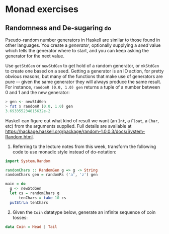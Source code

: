 # Monad exercises

## Randomness and De-sugaring `do`

Pseudo-random number generators in Haskell are similar to those found
in other languages. You create a *generator*, optionally
supplying a *seed* value which tells the generator where to
start, and you can keep asking the generator for the next value.

Use `getStdGen` or `newStdGen` to get hold of a random generator, or
`mkStdGen` to create one based on a seed. Getting a generator is an IO action, for pretty
obvious reasons, but many of the functions that make use of generators are pure -- given the
same generator they will always produce the same result. For instance, `randomR (0.0, 1.0)
  gen` returns a tuple of a number between 0 and 1 and the new generator:

```Haskell
> gen <- newStdGen
> fst $ randomR (0.0, 1.0) gen
3.693355234815632e-2 
```

Haskell can figure out what kind of result we want (an `Int`, a `Float`, a
`Char`, etc) from the arguments supplied. Full details are available at
https://hackage.haskell.org/package/random-1.0.0.3/docs/System-Random.html.

1. Referring to the lecture notes from this week, transform the
   following code to use monadic style instead of do-notation:

```Haskell
import System.Random

randomChars :: RandomGen g => g -> String
randomChars gen = randomRs ('a', 'z') gen

main = do
  g <- newStdGen
  let cs = randomChars g
      tenChars = take 10 cs
  putStrLn tenChars
```

2. Given the `Coin` datatype below, generate an infinite sequence of coin tosses:

```Haskell
data Coin = Head | Tail
```

